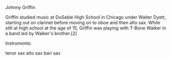 Johnny Griffin

Griffin studied music at DuSable High School in Chicago under Walter Dyett, starting out on clarinet before moving on to oboe and then alto sax. While still at high school at the age of 15, Griffin was playing with T-Bone Walker in a band led by Walker's brother.[2]

Instruments:

tenor sax
alto sax
bari sax

